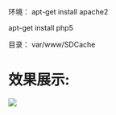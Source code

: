 环境：
apt-get install apache2

apt-get install php5

目录：
var/www/SDCache

# 效果展示:
<img src="http://img.blog.csdn.net/20170110113310257?watermark/2/text/aHR0cDovL2Jsb2cuY3Nkbi5uZXQvcXFfMTU0Mzc2Mjk=/font/5a6L5L2T/fontsize/400/fill/I0JBQkFCMA==/dissolve/70/gravity/SouthEast"  />
